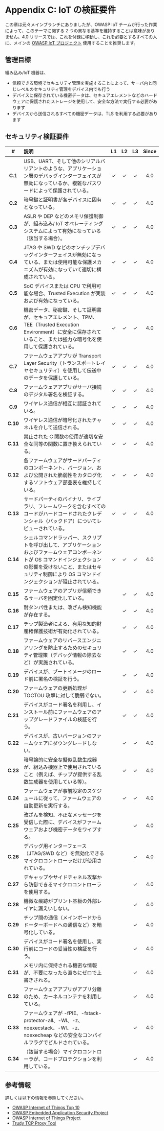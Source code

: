 # Appendix C: IoT の検証要件

この章は元々メインブランチにありましたが、OWASP IoT チームが行った作業によって、このテーマに関する 2 つの異なる基準を維持することは意味がありません。4.0 リリースでは、これを付録に移動し、これを必要とするすべての人に、メインの [OWASP IoT プロジェクト](https://owasp.org/www-project-internet-of-things/) 使用することを推奨します。

## 管理目標

組み込み/IoT 機器は、

* 信頼できる環境でセキュリティ管理を実施することによって、サーバ内と同じレベルのセキュリティ管理をデバイス内でも行う
* デバイスに保存されている機密データは、セキュアエレメントなどのハードウェアに保護されたストレージを使用して、安全な方法で実行する必要があります
* デバイスから送信されるすべての機密データは、TLS を利用する必要があります

## セキュリティ検証要件

| # | 説明 | L1 | L2 | L3 | Since |
| :---: | :--- | :---: | :---: | :---: | :---: |
| **C.1** | USB、UART、そして他のシリアルバリアントのような、アプリケーション層のデバッグインターフェイスが無効になっているか、複雑なパスワードによって保護されている。 | ✓ | ✓ | ✓ | 4.0 |
| **C.2** | 暗号鍵と証明書が各デバイスに固有となっている。 | ✓ | ✓ | ✓ | 4.0 |
| **C.3** | ASLR や DEP などのメモリ保護制御が、組み込み/ IoT オペレーティングシステムによって有効になっている（該当する場合）。 | ✓ | ✓ | ✓ | 4.0 |
| **C.4** | JTAG や SWD などのオンチップデバッグインターフェイスが無効になっている、または使用可能な保護メカニズムが有効になっていて適切に構成されている。 | ✓ | ✓ | ✓ | 4.0 |
| **C.5** | SoC デバイスまたは CPU で利用可能な場合、Trusted Execution が実装および有効になっている。 | ✓ | ✓ | ✓ | 4.0 |
| **C.6** | 機密データ、秘密鍵、そして証明書が、セキュアエレメント、TPM、TEE（Trusted Execution Environment）に安全に保存されていること、または強力な暗号化を使用して保護されている。 | ✓ | ✓ | ✓ | 4.0 |
| **C.7** | ファームウェアアプリが Transport Layer Security（トランスポートレイヤセキュリティ）を使用して伝送中のデータを保護している。 | ✓ | ✓ | ✓ | 4.0 |
| **C.8** | ファームウェアアプリがサーバ接続のデジタル署名を検証する。 | ✓ | ✓ | ✓ | 4.0 |
| **C.9** | ワイヤレス通信が相互に認証されている。 | ✓ | ✓ | ✓ | 4.0 |
| **C.10** | ワイヤレス通信が暗号化されたチャネルを介して送信される。 | ✓ | ✓ | ✓ | 4.0 |
| **C.11** | 禁止された C 関数の使用が適切な安全な同等の関数に置き換えられている。 | ✓ | ✓ | ✓ | 4.0 |
| **C.12** | 各ファームウェアがサードパーティのコンポーネント、バージョン、および公開された脆弱性をカタログ化するソフトウェア部品表を維持している。 | ✓ | ✓ | ✓ | 4.0 |
| **C.13** | サードパーティのバイナリ、ライブラリ、フレームワークを含むすべてのコードがハードコードされたクレデンシャル（バックドア）についてレビューされている。 | ✓ | ✓ | ✓ | 4.0 |
| **C.14** | シェルコマンドラッパー、スクリプトを呼び出して、アプリケーションおよびファームウェアコンポーネントが OS コマンドインジェクションの影響を受けないこと、またはセキュリティ制御により OS コマンドインジェクションが阻止されている。 | ✓ | ✓ | ✓ | 4.0 |
| **C.15** | ファームウェアのアプリが信頼できるサーバを固定化している。 | | ✓ | ✓ | 4.0 |
| **C.16** | 耐タンパ性または、改ざん検知機能が存在する。 | | ✓ | ✓ | 4.0 |
| **C.17** | チップ製造者による、有用な知的財産権保護技術が有効化されている。 | | ✓ | ✓ | 4.0 |
| **C.18** | ファームウェアのリバースエンジニアリングを防止するためのセキュリティ管理策（デバッグ情報の除去など）が実施されている。 | | ✓ | ✓ | 4.0 |
| **C.19** | デバイスが、ブートイメージのロード前に署名の検証を行う。 | | ✓ | ✓ | 4.0 |
| **C.20** | ファームウェアの更新処理が TOCTOU 攻撃に対して脆弱でない。 | | ✓ | ✓ | 4.0 |
| **C.21** | デバイスがコード署名を利用し、インストール前にファームウェアのアップグレードファイルの検証を行う。 | | ✓ | ✓ | 4.0 |
| **C.22** | デバイスが、古いバージョンのファームウェアにダウングレードしない。 | | ✓ | ✓ | 4.0 |
| **C.23** | 暗号論的に安全な擬似乱数生成器が、組込み機器上で使用されていること（例えば、チップが提供する乱数生成器を使用している等）。 | | ✓ | ✓ | 4.0 |
| **C.24** | ファームウェアが事前設定のスケジュールに従って、ファームウェアの自動更新を実行する。 | | ✓ | ✓ | 4.0 |
| **C.25** | 改ざんを検知、不正なメッセージを受信した際に、デバイスがファームウェアおよび機密データをワイプする。 | | | ✓ | 4.0 |
| **C.26** | デバッグ用インターフェース（JTAG/SWD など）を無効化できるマイクロコントローラだけが使用されている。 | | | ✓ | 4.0 |
| **C.27** | デキャップやサイドチャネル攻撃から防御できるマイクロコントローラを使用する。 | | | ✓ | 4.0 |
| **C.28** | 機微な痕跡がプリント基板の外部レイヤに漏えいしない。 | | | ✓ | 4.0 |
| **C.29** | チップ間の通信（メインボードからドーターボードへの通信など）を暗号化している。 | | | ✓ | 4.0 |
| **C.30** | デバイスがコード署名を使用し、実行前にコードの妥当性の検証を行う。 | | | ✓ | 4.0 |
| **C.31** | メモリ内に保持される機密な情報が、不要になったら直ちにゼロで上書きされる。 | | | ✓ | 4.0 |
| **C.32** | ファームウェアアプリがアプリ分離のため、カーネルコンテナを利用している。 | | | ✓ | 4.0 |
| **C.33** | ファームウェアが -fPIE、-fstack-protector-all、-Wl、-z、noexecstack、-Wl、-z、noexecheap などの安全なコンパイルフラグでビルドされている。 | | | ✓ | 4.0 |
| **C.34** | （該当する場合）マイクロコントローラが、コードプロテクションを利用している。 | | | ✓ | 4.0 |

## 参考情報

詳しくは以下の情報を参照してください。

* [OWASP Internet of Things Top 10](https://owasp.org/www-pdf-archive/OWASP-IoT-Top-10-2018-final.pdf)
* [OWASP Embedded Application Security Project](https://owasp.org/www-project-embedded-application-security/)
* [OWASP Internet of Things Project](https://owasp.org/www-project-internet-of-things/)
* [Trudy TCP Proxy Tool](https://github.com/praetorian-inc/trudy)
